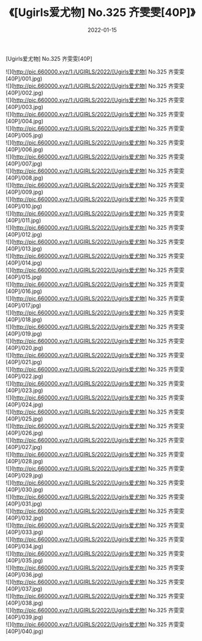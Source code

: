 ﻿---
layout: post
title:  《[Ugirls爱尤物] No.325 齐雯雯[40P]》
date:   2022-01-15
img: http://pic.660000.xyz/1:/UGIRLS/2022/[Ugirls爱尤物] No.325 齐雯雯[40P]/000.jpg
categories: [美女, 清纯, 唯美]
---

[Ugirls爱尤物] No.325 齐雯雯[40P]

  ![](http://pic.660000.xyz/1:/UGIRLS/2022/[Ugirls爱尤物] No.325 齐雯雯[40P]/001.jpg) <br> ![](http://pic.660000.xyz/1:/UGIRLS/2022/[Ugirls爱尤物] No.325 齐雯雯[40P]/002.jpg) <br> ![](http://pic.660000.xyz/1:/UGIRLS/2022/[Ugirls爱尤物] No.325 齐雯雯[40P]/003.jpg) <br> ![](http://pic.660000.xyz/1:/UGIRLS/2022/[Ugirls爱尤物] No.325 齐雯雯[40P]/004.jpg) <br> ![](http://pic.660000.xyz/1:/UGIRLS/2022/[Ugirls爱尤物] No.325 齐雯雯[40P]/005.jpg) <br> ![](http://pic.660000.xyz/1:/UGIRLS/2022/[Ugirls爱尤物] No.325 齐雯雯[40P]/006.jpg) <br> ![](http://pic.660000.xyz/1:/UGIRLS/2022/[Ugirls爱尤物] No.325 齐雯雯[40P]/007.jpg) <br> ![](http://pic.660000.xyz/1:/UGIRLS/2022/[Ugirls爱尤物] No.325 齐雯雯[40P]/008.jpg) <br> ![](http://pic.660000.xyz/1:/UGIRLS/2022/[Ugirls爱尤物] No.325 齐雯雯[40P]/009.jpg) <br> ![](http://pic.660000.xyz/1:/UGIRLS/2022/[Ugirls爱尤物] No.325 齐雯雯[40P]/010.jpg) <br> ![](http://pic.660000.xyz/1:/UGIRLS/2022/[Ugirls爱尤物] No.325 齐雯雯[40P]/011.jpg) <br> ![](http://pic.660000.xyz/1:/UGIRLS/2022/[Ugirls爱尤物] No.325 齐雯雯[40P]/012.jpg) <br> ![](http://pic.660000.xyz/1:/UGIRLS/2022/[Ugirls爱尤物] No.325 齐雯雯[40P]/013.jpg) <br> ![](http://pic.660000.xyz/1:/UGIRLS/2022/[Ugirls爱尤物] No.325 齐雯雯[40P]/014.jpg) <br> ![](http://pic.660000.xyz/1:/UGIRLS/2022/[Ugirls爱尤物] No.325 齐雯雯[40P]/015.jpg) <br> ![](http://pic.660000.xyz/1:/UGIRLS/2022/[Ugirls爱尤物] No.325 齐雯雯[40P]/016.jpg) <br> ![](http://pic.660000.xyz/1:/UGIRLS/2022/[Ugirls爱尤物] No.325 齐雯雯[40P]/017.jpg) <br> ![](http://pic.660000.xyz/1:/UGIRLS/2022/[Ugirls爱尤物] No.325 齐雯雯[40P]/018.jpg) <br> ![](http://pic.660000.xyz/1:/UGIRLS/2022/[Ugirls爱尤物] No.325 齐雯雯[40P]/019.jpg) <br> ![](http://pic.660000.xyz/1:/UGIRLS/2022/[Ugirls爱尤物] No.325 齐雯雯[40P]/020.jpg) <br> ![](http://pic.660000.xyz/1:/UGIRLS/2022/[Ugirls爱尤物] No.325 齐雯雯[40P]/021.jpg) <br> ![](http://pic.660000.xyz/1:/UGIRLS/2022/[Ugirls爱尤物] No.325 齐雯雯[40P]/022.jpg) <br> ![](http://pic.660000.xyz/1:/UGIRLS/2022/[Ugirls爱尤物] No.325 齐雯雯[40P]/023.jpg) <br> ![](http://pic.660000.xyz/1:/UGIRLS/2022/[Ugirls爱尤物] No.325 齐雯雯[40P]/024.jpg) <br> ![](http://pic.660000.xyz/1:/UGIRLS/2022/[Ugirls爱尤物] No.325 齐雯雯[40P]/025.jpg) <br> ![](http://pic.660000.xyz/1:/UGIRLS/2022/[Ugirls爱尤物] No.325 齐雯雯[40P]/026.jpg) <br> ![](http://pic.660000.xyz/1:/UGIRLS/2022/[Ugirls爱尤物] No.325 齐雯雯[40P]/027.jpg) <br> ![](http://pic.660000.xyz/1:/UGIRLS/2022/[Ugirls爱尤物] No.325 齐雯雯[40P]/028.jpg) <br> ![](http://pic.660000.xyz/1:/UGIRLS/2022/[Ugirls爱尤物] No.325 齐雯雯[40P]/029.jpg) <br> ![](http://pic.660000.xyz/1:/UGIRLS/2022/[Ugirls爱尤物] No.325 齐雯雯[40P]/030.jpg) <br> ![](http://pic.660000.xyz/1:/UGIRLS/2022/[Ugirls爱尤物] No.325 齐雯雯[40P]/031.jpg) <br> ![](http://pic.660000.xyz/1:/UGIRLS/2022/[Ugirls爱尤物] No.325 齐雯雯[40P]/032.jpg) <br> ![](http://pic.660000.xyz/1:/UGIRLS/2022/[Ugirls爱尤物] No.325 齐雯雯[40P]/033.jpg) <br> ![](http://pic.660000.xyz/1:/UGIRLS/2022/[Ugirls爱尤物] No.325 齐雯雯[40P]/034.jpg) <br> ![](http://pic.660000.xyz/1:/UGIRLS/2022/[Ugirls爱尤物] No.325 齐雯雯[40P]/035.jpg) <br> ![](http://pic.660000.xyz/1:/UGIRLS/2022/[Ugirls爱尤物] No.325 齐雯雯[40P]/036.jpg) <br> ![](http://pic.660000.xyz/1:/UGIRLS/2022/[Ugirls爱尤物] No.325 齐雯雯[40P]/037.jpg) <br> ![](http://pic.660000.xyz/1:/UGIRLS/2022/[Ugirls爱尤物] No.325 齐雯雯[40P]/038.jpg) <br> ![](http://pic.660000.xyz/1:/UGIRLS/2022/[Ugirls爱尤物] No.325 齐雯雯[40P]/039.jpg) <br> ![](http://pic.660000.xyz/1:/UGIRLS/2022/[Ugirls爱尤物] No.325 齐雯雯[40P]/040.jpg) <br>
